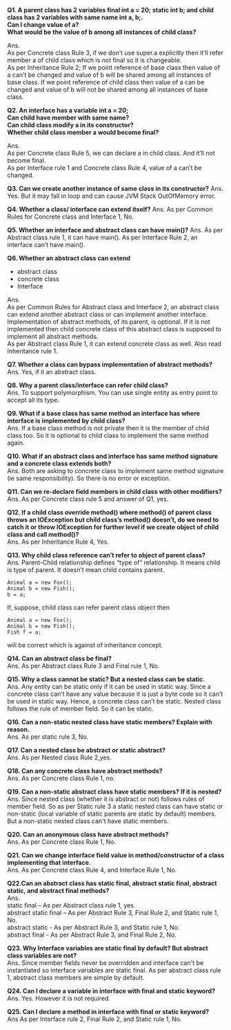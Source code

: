 **Q1. A parent class has 2 variables final int a = 20; static int b; and child class has 2 variables with same name int a, b;. 
<br/>Can I change value of a? 
<br/>What would be the value of b among all instances of child class?**

Ans.
<br/>As per Concrete class Rule 3, if we don’t use super.a explicitly then it’ll refer member a of child class which is not final so it is changeable.
<br/>As per Inheritance Rule 2; If we point reference of base class then value of a can’t be changed and value of b will be shared among all instances of base class. If we point reference of child class then value of a can be changed and value of b will not be shared among all instances of base class.

**Q2. An interface has a variable int a = 20;
<br/>Can child have member with same name?
<br/>Can child class modify a in its constructor?
<br/>Whether child class member a would become final?**

Ans.
<br/>As per Concrete class Rule 5, we can declare a in child class. And it’ll not become final.
<br/>As per Interface rule 1 and Concrete class Rule 4, value of a can’t be changed.

**Q3. Can we create another instance of same class in its constructor?**
Ans. Yes. But it may fall in loop and can cause JVM Stack OutOfMemory error.

**Q4. Whether a class/ interface can extend itself?**
Ans. As per Common Rules for Concrete class and Interface 1, No.

**Q5. Whether an interface and abstract class can have main()?**
Ans. As per Abstract class rule 1, it can have main(). As per Interface Rule 2, an interface can’t have main().

**Q6. Whether an abstract class can extend**
* abstract class
* concrete class
* Interface

Ans. 
<br/>As per Common Rules for Abstract class and Interface 2, an abstract class can extend another abstract class or can implement another interface. Implementation of abstract methods, of its parent, is optional. If it is not implemented then child concrete class of this abstract class is supposed to implement all abstract methods.
<br/>As per Abstract class Rule 1, it can extend concrete class as well. Also read Inheritance rule 1.

**Q7. Whether a class can bypass implementation of abstract methods?**
<br/>Ans. Yes, if it an abstract class.

**Q8. Why a parent class/interface can refer child class?**
<br/>Ans. To support polymorphism. You can use single entity as entry point to accept all its type.

**Q9. What if a base class has same method an interface has where interface is implemented by child class?**
<br/>Ans. If a base class method is not private then it is the member of child class too. So it is optional to child class to implement the same method again.

**Q10. What if an abstract class and interface has same method signature and a concrete class extends both?**
<br/>Ans. Both are asking to concrete class to implement same method signature (ie same responsibility). So there is no error or exception.

**Q11. Can we re-declare field members in child class with other modifiers?**
<br/>Ans. As per Concrete class rule 5 and answer of Q1, yes.

**Q12. If a child class override method() where method() of parent class throws an IOException but child class’s method() doesn’t, do we need to catch it or throw IOException for further level if we create object of child class and call method()?**
<br/>Ans. As per Inheritance Rule 4, Yes.

**Q13. Why child class reference can’t refer to object of parent class?**
<br/>Ans. Parent-Child relationship defines “type of” relationship. It means child is type of parent. It doesn’t mean child contains parent. 

```
Animal a = new Fox();
Animal b = new Fish();
b = a;
```

If, suppose, child class can refer parent class object then

```
Animal a = new Fox();
Animal b = new Fish();
Fish f = a;
```
will be correct which is against of inheritance concept.

**Q14. Can an abstract class be final?**
<br/>Ans. As per Abstract class Rule 3 and Final rule 1, No.

**Q15. Why a class cannot be static? But a nested class can be static.**
<br/>Ans. Any entity can be static only if it can be used in static way. Since a concrete class can’t have any value because it is just a byte code so it can’t be used in static way. Hence, a concrete class can’t be static.
Nested class follows the rule of member field. So it can be static.

**Q16. Can a non-static nested class have static members? Explain with reason.**
<br/>Ans. As per static rule 3, No.

**Q17. Can a nested class be abstract or static abstract?**
<br/>Ans. As per Nested class Rule 2,yes.

**Q18. Can any concrete class have abstract methods?**
<br/>Ans. As per Concrete class Rule 1, no.

**Q19. Can a non-static abstract class have static members? If it is nested?**
<br/>Ans. Since nested class (whether it is abstract or not) follows rules of member field. So as per Static rule 3 a static nested class can have static or non-static (local variable of static parents are static by default) members. But a non-static nested class can't have static members.

**Q20. Can an anonymous class have abstract methods?**
<br/>Ans. As per Concrete class Rule 1, No.

**Q21. Can we change interface field value in method/constructor of a class implementing that interface.**
<br/>Ans. As per Concrete class Rule 4, and Interface Rule 1, No.

**Q22.Can an abstract class has static final, abstract static final, abstract static, and abstract final methods?**
<br/>Ans. 
<br/>static final – As per Abstract class rule 1, yes.
<br/>abstract static final – As per Abstract Rule 3, Final Rule 2, and Static rule 1, No.
<br/>abstract static - As per Abstract Rule 3, and Static rule 1, No.
<br/>abstract final - As per Abstract Rule 3, and Final Rule 2, No.


**Q23. Why Interface variables are static final by default? But abstract class variables are not?**
<br/>Ans. Since member fields never be overridden and interface can't be instantiated so interface variables are static final. As per abstract class rule 1, abstract class members are simple by default.

**Q24. Can I declare a variable in interface with final and static keyword?**
<br/>Ans. Yes. However it is not required.

**Q25. Can I declare a method in interface with final or static keyword?**
<br/>Ans As per Interface rule 2, Final Rule 2, and Static rule 1, No.

